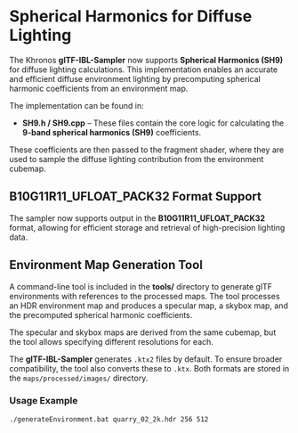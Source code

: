 # Spherical Harmonics for Diffuse Lighting  
The Khronos **glTF-IBL-Sampler** now supports **Spherical Harmonics (SH9)** for diffuse lighting calculations. This implementation enables an accurate and efficient diffuse environment lighting by precomputing spherical harmonic coefficients from an environment map.  

The implementation can be found in:  

- **SH9.h / SH9.cpp** – These files contain the core logic for calculating the **9-band spherical harmonics (SH9)** coefficients.  

These coefficients are then passed to the fragment shader, where they are used to sample the diffuse lighting contribution from the environment cubemap.  

## B10G11R11_UFLOAT_PACK32 Format Support  
The sampler now supports output in the **B10G11R11_UFLOAT_PACK32** format, allowing for efficient storage and retrieval of high-precision lighting data.  

## Environment Map Generation Tool  
A command-line tool is included in the **tools/** directory to generate glTF environments with references to the processed maps. The tool processes an HDR environment map and produces a specular map, a skybox map, and the precomputed spherical harmonic coefficients.  

The specular and skybox maps are derived from the same cubemap, but the tool allows specifying different resolutions for each.

The **glTF-IBL-Sampler** generates `.ktx2` files by default. To ensure broader compatibility, the tool also converts these to `.ktx`. Both formats are stored in the `maps/processed/images/` directory.  



### Usage Example  
```sh
./generateEnvironment.bat quarry_02_2k.hdr 256 512
